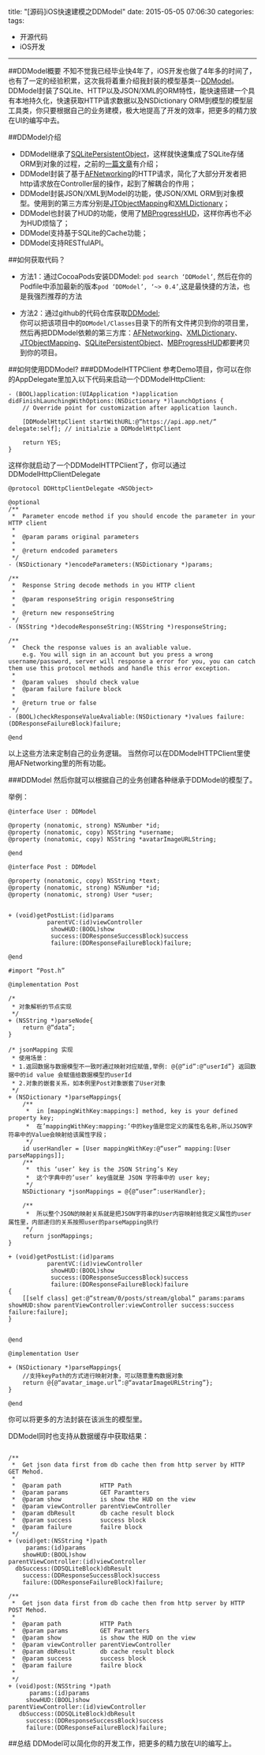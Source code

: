 title: "[源码]iOS快速建模之DDModel"
date: 2015-05-05 07:06:30
categories: 
tags: 
- 开源代码
- iOS开发
---

##DDModel概要
不知不觉我已经毕业快4年了，iOS开发也做了4年多的时间了，也有了一定的经验积累，这次我将着重介绍我封装的模型基类--[DDModel](https://github.com/openboy2012/DDModel)。  
DDModel封装了SQLite、HTTP以及JSON/XML的ORM特性，能快速搭建一个具有本地持久化，快速获取HTTP请求数据以及NSDictionary ORM到模型的模型层工具类，你只要根据自己的业务建模，极大地提高了开发的效率，把更多的精力放在UI的编写中去。  
<!--more-->
##DDModel介绍
* DDModel继承了[SQLitePersistentObject](https://github.com/openboy2012/DDSQLiteKit.git)，这样就快速集成了SQLite存储ORM到对象的过程，之前的[一篇文章](http://www.dejohndong.com/2015/05/04/iOS快速建模之DDModel/#more)有介绍；
* DDModel封装了基于[AFNetworking](https://github.com/AFNetworking/AFNetworking)的HTTP请求，简化了大部分开发者把http请求放在Controller层的操作，起到了解耦合的作用；  
* DDModel封装JSON/XML到Model的功能，使JSON/XML ORM到对象模型。使用到的第三方库分别是[JTObjectMapping](https://github.com/jamztang/JTObjectMapping)和[XMLDictionary](https://github.com/nicklockwood/XMLDictionary)；  
* DDModel也封装了HUD的功能，使用了[MBProgressHUD](https://github.com/jdg/MBProgressHUD)，这样你再也不必为HUD烦恼了；  
* DDModel支持基于SQLite的Cache功能；  
* DDModel支持RESTfulAPI。  

##如何获取代码？

* 方法1：通过CocoaPods安装DDModel:
`pod search ‘DDModel’`, 然后在你的Podfile中添加最新的版本`pod ‘DDModel’, ‘~> 0.4’`,这是最快捷的方法，也是我强烈推荐的方法

* 方法2：通过github的代码仓库获取[DDModel](https://github.com/openboy2012/DDModel);  
你可以把该项目中的`DDModel/Classes`目录下的所有文件拷贝到你的项目里，然后再把DDModel依赖的第三方库：[AFNetworking](https://github.com/AFNetworking/AFNetworking)、[XMLDictionary](https://github.com/nicklockwood/XMLDictionary)、[JTObjectMapping](https://github.com/jamztang/JTObjectMapping)、[SQLitePersistentObject](https://github.com/openboy2012/DDSQLiteKit)、[MBProgressHUD](https://github.com/jdg/MBProgressHUD)都要拷贝到你的项目。

##如何使用DDModel?
###DDModelHTTPClient
参考Demo项目，你可以在你的AppDelegate里加入以下代码来启动一个DDModelHttpClient:
``` objc
- (BOOL)application:(UIApplication *)application didFinishLaunchingWithOptions:(NSDictionary *)launchOptions {
    // Override point for customization after application launch.

    [DDModelHttpClient startWithURL:@“https://api.app.net/“ delegate:self]; // initialzie a DDModelHttpClient

    return YES;
}
```
这样你就启动了一个DDModelHTTPClient了，你可以通过DDModelHttpClientDelegate
``` objc
@protocol DDHttpClientDelegate <NSObject>

@optional
/**
 *  Parameter encode method if you should encode the parameter in your HTTP client
 *
 *  @param params original parameters
 *
 *  @return endcoded parameters
 */
- (NSDictionary *)encodeParameters:(NSDictionary *)params;

/**
 *  Response String decode methods in you HTTP client
 *
 *  @param responseString origin responseString
 *
 *  @return new responseString
 */
- (NSString *)decodeResponseString:(NSString *)responseString;

/**
 *  Check the response values is an avaliable value.
    e.g. You will sign in an account but you press a wrong username/password, server will response a error for you, you can catch them use this protocol methods and handle this error exception.
 *
 *  @param values  should check value
 *  @param failure failure block
 *
 *  @return true or false
 */
- (BOOL)checkResponseValueAvaliable:(NSDictionary *)values failure:(DDResponseFailureBlock)failure;

@end  

```
以上这些方法来定制自己的业务逻辑。
当然你可以在DDModelHTTPClient里使用AFNetworking里的所有功能。

###DDModel
然后你就可以根据自己的业务创建各种继承于DDModel的模型了。

举例：  
 
``` objc
@interface User : DDModel

@property (nonatomic, strong) NSNumber *id;
@property (nonatomic, copy) NSString *username;
@property (nonatomic, copy) NSString *avatarImageURLString;

@end

@interface Post : DDModel

@property (nonatomic, copy) NSString *text;
@property (nonatomic, strong) NSNumber *id;
@property (nonatomic, strong) User *user;


+ (void)getPostList:(id)params
           parentVC:(id)viewController
            showHUD:(BOOL)show
            success:(DDResponseSuccessBlock)success
            failure:(DDResponseFailureBlock)failure;

@end

#import “Post.h”

@implementation Post

/*
 * 对象解析的节点实现
 */
+ (NSString *)parseNode{
    return @“data”;
}

/* jsonMapping 实现
 * 使用场景： 
 * 1.返回数据与数据模型不一致时通过映射对应赋值,举例: @{@“id”:@“userId”} 返回数据中的id value 会赋值给数据模型的userId
 * 2.对象的嵌套关系，如本例里Post对象嵌套了User对象
 */
+ (NSDictionary *)parseMappings{
    /**
     *  in [mappingWithKey:mappings:] method, key is your defined property key;
     *  在’mappingWithKey:mapping:’中的key值是您定义的属性名名称,所以JSON字符串中的Value会映射给该属性字段；
     */
    id userHandler = [User mappingWithKey:@“user” mapping:[User parseMappings]];
    /**
     *  this ‘user’ key is the JSON String’s Key
     *  这个字典中的’user’ key值就是 JSON 字符串中的 user key;
     */
    NSDictionary *jsonMappings = @{@“user”:userHandler};
    
    /**
     *  所以整个JSON的映射关系就是把JSON字符串的User内容映射给我定义属性的user属性里，内部递归的关系按照user的parseMapping执行
     */
    return jsonMappings;
}

+ (void)getPostList:(id)params
           parentVC:(id)viewController
            showHUD:(BOOL)show
            success:(DDResponseSuccessBlock)success
            failure:(DDResponseFailureBlock)failure
{
    [[self class] get:@“stream/0/posts/stream/global” params:params showHUD:show parentViewController:viewController success:success failure:failure];
}


@end

@implementation User

+ (NSDictionary *)parseMappings{
    //支持keyPath的方式进行映射对象，可以随意重构数据对象
    return @{@“avatar_image.url”:@“avatarImageURLString”};
}

@end
```

你可以将更多的方法封装在该派生的模型里。

DDModel同时也支持从数据缓存中获取结果：
``` objc

/**
 *  Get json data first from db cache then from http server by HTTP GET Mehod.
 *
 *  @param path           HTTP Path
 *  @param params         GET Paramtters
 *  @param show           is show the HUD on the view
 *  @param viewController parentViewController
 *  @param dbResult       db cache result block
 *  @param success        success block
 *  @param failure        failre block
 */
+ (void)get:(NSString *)path
     params:(id)params
    showHUD:(BOOL)show
parentViewController:(id)viewController
  dbSuccess:(DDSQLiteBlock)dbResult
    success:(DDResponseSuccessBlock)success
    failure:(DDResponseFailureBlock)failure;

/**
 *  Get json data first from db cache then from http server by HTTP POST Mehod.
 *
 *  @param path           HTTP Path
 *  @param params         GET Paramtters
 *  @param show           is show the HUD on the view
 *  @param viewController parentViewController
 *  @param dbResult       db cache result block
 *  @param success        success block
 *  @param failure        failre block
 *
 */
+ (void)post:(NSString *)path
      params:(id)params
     showHUD:(BOOL)show
parentViewController:(id)viewController
   dbSuccess:(DDSQLiteBlock)dbResult
     success:(DDResponseSuccessBlock)success
     failure:(DDResponseFailureBlock)failure;
```
##总结
DDModel可以简化你的开发工作，把更多的精力放在UI的编写上。


